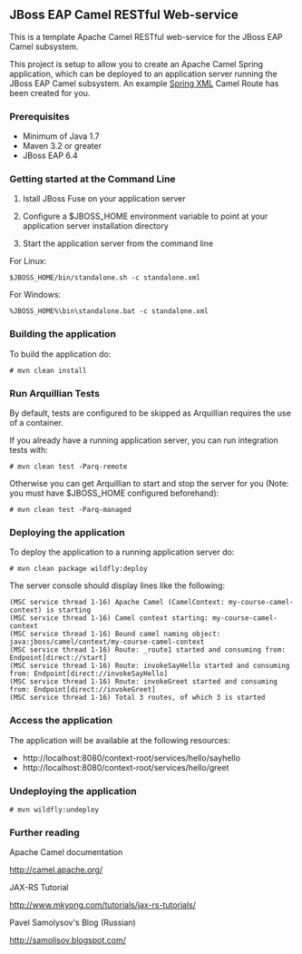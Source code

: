 ## JBoss EAP Camel RESTful Web-service

This is a template Apache Camel RESTful web-service for the JBoss EAP Camel subsystem. 

This project is setup to allow you to create an Apache Camel Spring application, which can be deployed  to an application server 
running the JBoss EAP Camel subsystem. An example [Spring XML](src/main/webapp/META-INF/my-course-camel-context.xml) Camel Route 
has been created for you.


### Prerequisites

* Minimum of Java 1.7
* Maven 3.2 or greater
* JBoss EAP 6.4


### Getting started at the Command Line

1. Istall JBoss Fuse on your application server

2. Configure a $JBOSS_HOME environment variable to point at your application server installation directory

3. Start the application server from the command line

For Linux:
```
$JBOSS_HOME/bin/standalone.sh -c standalone.xml
```

For Windows:
```
%JBOSS_HOME%\bin\standalone.bat -c standalone.xml
```


### Building the application

To build the application do:

```
# mvn clean install
```


### Run Arquillian Tests
    
By default, tests are configured to be skipped as Arquillian requires the use of a container.

If you already have a running application server, you can run integration tests with:

```
# mvn clean test -Parq-remote
```

Otherwise you can get Arquillian to start and stop the server for you (Note: you must have $JBOSS_HOME configured beforehand):

```
# mvn clean test -Parq-managed
```


### Deploying the application

To deploy the application to a running application server do:

```
# mvn clean package wildfly:deploy
```

The server console should display lines like the following:

```
(MSC service thread 1-16) Apache Camel (CamelContext: my-course-camel-context) is starting
(MSC service thread 1-16) Camel context starting: my-course-camel-context
(MSC service thread 1-16) Bound camel naming object: java:jboss/camel/context/my-course-camel-context
(MSC service thread 1-16) Route: _route1 started and consuming from: Endpoint[direct://start]
(MSC service thread 1-16) Route: invokeSayHello started and consuming from: Endpoint[direct://invokeSayHello]
(MSC service thread 1-16) Route: invokeGreet started and consuming from: Endpoint[direct://invokeGreet]
(MSC service thread 1-16) Total 3 routes, of which 3 is started
```


### Access the application

The application will be available at the following resources: 

* http://localhost:8080/context-root/services/hello/sayhello
* http://localhost:8080/context-root/services/hello/greet


### Undeploying the application

```
# mvn wildfly:undeploy
```


### Further reading

Apache Camel documentation

http://camel.apache.org/

JAX-RS Tutorial

http://www.mkyong.com/tutorials/jax-rs-tutorials/

Pavel Samolysov's Blog (Russian)

http://samolisov.blogspot.com/
